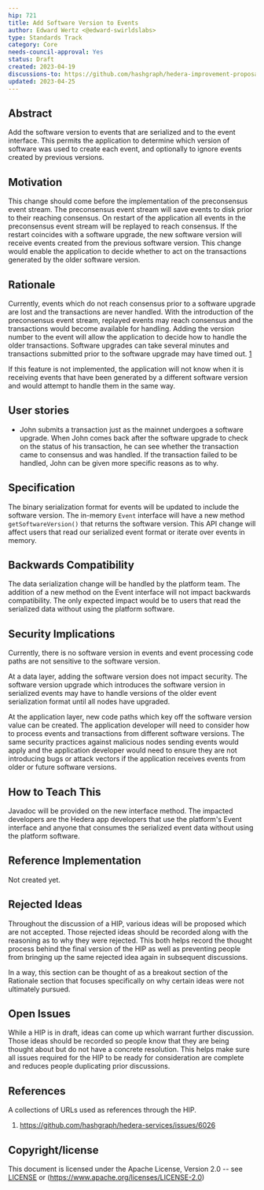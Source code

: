 ```yaml
---
hip: 721
title: Add Software Version to Events
author: Edward Wertz <@edward-swirldslabs>
type: Standards Track
category: Core
needs-council-approval: Yes
status: Draft
created: 2023-04-19
discussions-to: https://github.com/hashgraph/hedera-improvement-proposal/discussions/720
updated: 2023-04-25
---
```


## Abstract

Add the software version to events that are serialized and to the event interface. This permits the application to
determine which version of software was used to create each event, and optionally to ignore events created by previous
versions.

## Motivation

This change should come before the implementation of the preconsensus event stream. The preconsensus event stream
will save events to disk prior to their reaching consensus. On restart of the application all events in the preconsensus
event stream will be replayed to reach consensus. If the restart coincides with a software upgrade, the new software
version will receive events created from the previous software version. This change would enable the application to
decide whether to act on the transactions generated by the older software version.

## Rationale

Currently, events which do not reach consensus prior to a software upgrade are lost and the transactions are never
handled. With the introduction of the preconsensus event stream, replayed events may reach consensus and the
transactions would become available for handling. Adding the version number to the event will allow the application
to decide how to handle the older transactions. Software upgrades can take several minutes and transactions submitted
prior to the software upgrade may have timed out. [1](https://github.com/hashgraph/hedera-services/issues/6026)

If this feature is not implemented, the application will not know when it is receiving events that have been generated
by a different software version and would attempt to handle them in the same way.

## User stories

* John submits a transaction just as the mainnet undergoes a software upgrade. When John comes back after the
  software upgrade to check on the status of his transaction, he can see whether the transaction came to
  consensus and was handled. If the transaction failed to be handled, John can be given more specific reasons as to
  why.

## Specification

The binary serialization format for events will be updated to include the software version. The in-memory `Event`
interface will have a new method `getSoftwareVersion()` that returns the software version. This API change will affect
users that read our serialized event format or iterate over events in memory.

## Backwards Compatibility

The data serialization change will be handled by the platform team. The addition of a new method on the Event interface
will not impact backwards compatibility. The only expected impact would be to users that read the serialized data
without using the platform software.

## Security Implications

Currently, there is no software version in events and event processing code paths are not sensitive to the software
version.

At a data layer, adding the software version does not impact security. The software version upgrade which
introduces the software version in serialized events may have to handle versions of the older event serialization
format until all nodes have upgraded.

At the application layer, new code paths which key off the software version value can be created. The application
developer will need to consider how to process events and transactions from different software versions. The same
security practices against malicious nodes sending events would apply and the application developer would need to
ensure they are not introducing bugs or attack vectors if the application receives events from older or future
software versions.

## How to Teach This

Javadoc will be provided on the new interface method. The impacted developers are the Hedera app developers that use the platform's Event interface and anyone that consumes the serialized event data without using the platform software. 

## Reference Implementation

Not created yet.

## Rejected Ideas

Throughout the discussion of a HIP, various ideas will be proposed which are not accepted. Those rejected ideas should
be recorded along with the reasoning as to why they were rejected. This both helps record the thought process behind the
final version of the HIP as well as preventing people from bringing up the same rejected idea again in subsequent
discussions.

In a way, this section can be thought of as a breakout section of the Rationale section that focuses specifically on why
certain ideas were not ultimately pursued.

## Open Issues

While a HIP is in draft, ideas can come up which warrant further discussion. Those ideas should be recorded so people
know that they are being thought about but do not have a concrete resolution. This helps make sure all issues required
for the HIP to be ready for consideration are complete and reduces people duplicating prior discussions.

## References

A collections of URLs used as references through the HIP.

1. https://github.com/hashgraph/hedera-services/issues/6026

## Copyright/license

This document is licensed under the Apache License, Version 2.0 -- see [LICENSE](../LICENSE)
or (https://www.apache.org/licenses/LICENSE-2.0)
